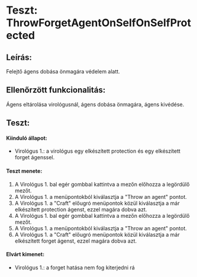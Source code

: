 # Teszt:  ThrowForgetAgentOnSelfOnSelfProtected

## Leírás:
Felejtő ágens dobása önmagára védelem alatt.

## Ellenőrzött funkcionalitás:
Ágens eltárolása virológusnál, ágens dobása önmagára, ágens kivédése.

## Teszt:

#### Kiinduló állapot:
- Virológus 1.: a virológus egy elkészített protection és egy elkészített forget ágenssel.

#### Teszt menete:
1. A Virológus 1. bal egér gombbal kattintva a mezőn előhozza a legördülő mezőt.
2. A Virológus 1. a menüpontokból kiválasztja a "Throw an agent" pontot.
3. A Virológus 1. a "Craft" előugró menüpontok közül kiválasztja a már elkészített protection ágenst, ezzel magára dobva azt.
4. A Virológus 1. bal egér gombbal kattintva a mezőn előhozza a legördülő mezőt.
5. A Virológus 1. a menüpontokból kiválasztja a "Throw an agent" pontot.
6. A Virológus 1. a "Craft" előugró menüpontok közül kiválasztja a már elkészített forget ágenst, ezzel magára dobva azt.

#### Elvárt kimenet:
- Virológus 1.: a forget hatása nem fog kiterjedni rá